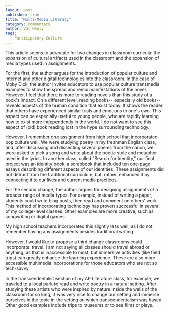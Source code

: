 ```yaml
---
layout: post
published: true
title: "Multi-Media Literacy"
category: commentary
author: Val Healy
tags: 
  - Participatory Culture
---
```


This article seems to advocate for two changes in classroom curricula: the expansion of cultural artifacts used in the classroom and the expansion of media types used in assignments.

For the first, the author argues for the introduction of popular culture and Internet and other digital technologies into the classroom. In the case of Moby Dick, the author invites educators to use popular culture transmedia examples to show the spread and remix manifestations of the novel. However, I feel that there is more to reading novels than this study of a book's impact. On a different level, reading books-- especially old books-- reveals aspects of the human condition that exist today. It shows the reader that others have experienced similar trials and emotions to one's own. This aspect can be especially useful to young people, who are rapidly learning how to exist more independently in the world. I do not want to see this aspect of (old) book reading lost in the hype surrounding technology. 

However, I remember one assignment from high school that incorporated pop culture well. We were studying poetry in my freshman English class, and, after discussing and dissecting several poems from the canon, we were asked to pick a song and write about the poetic style and metaphor used in the lyrics. In another class, called "Search for Identity," our final project was an identity book, a scrapbook that included ten one-page essays describing different aspects of our identities. These assignments did not detract from the traditional curriculum, but, rather, enhanced it by connecting it to our lives and current media practices.

For the second change, the author argues for designing assignments of a broader range of media types. For example, instead of writing a paper, students could write blog posts, then read and comment on others' work. This method of incorporating technology has proven successful in several of my college-level classes. Other examples are more creative, such as songwriting or digital games.

My high school teachers incorporated this slightly less well, as I do not remember having any assignments besides traditional writing

However, I would like to propose a third change classrooms could incorporate: travel. I am not saying all classes should travel abroad or anything, as that is inaccessible to most, but immersive activities (like field trips) can greatly enhance the learning experience. These are also more accessible multimedia incorporations for those educators who are not so tech-savvy.

In the transcendentalist section of my AP Literature class, for example, we traveled to a local park to read and write poetry in a natural setting. After studying these artists who were inspired by nature inside the walls of the classroom for so long, it was very nice to change our setting and immerse ourselves in the topic in the setting on which transcendentalism was based. Other good examples include trips to museums or to see films or plays.